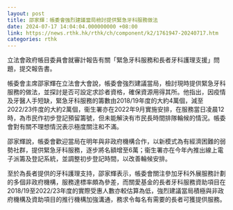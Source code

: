 ```yaml
---
layout: post
title: 邵家輝：帳委會強烈建議當局檢討提供緊急牙科服務做法
date: 2024-07-17 14:04:04.000000000 +08:00
link: https://news.rthk.hk/rthk/ch/component/k2/1761947-20240717.htm
categories: rthk
---
```


立法會政府帳目委員會就審計報告有關「緊急牙科服務和長者牙科護理支援」問題，提交報告書。

帳委會主席邵家輝在立法會大會說，帳委會強烈建議當局，檢討現時提供緊急牙科服務的做法，並探討是否可設定求診者資格，確保資源用得其所。他指出，因疫情及牙醫人手短缺，緊急牙科服務的籌數由2018/19年度的大約4萬個，減至2022/23件度的大約2萬個，衞生署亦在2022年9月實施安排，在服務當日凌晨12時，為市民作初步登記預留籌號，但未能解決有市民長時間排隊輪候的情況。帳委會對有關不理想情況表示極度關注和不滿。

邵家輝說，帳委會歡迎當局在明年與非政府機構合作，以新模式為有經濟困難的弱勢社群，提供緊急牙科服務，逐步將名額增至6萬；衞生署亦在今年內推出線上電子派籌及登記系統，並調整初步登記時間，以改善輪候安排。

至於為長者提供的牙科護理支持，邵家輝表示，帳委會關注參加牙科外展服務計劃的多個非政府機構，服務達標率頗為參差，而關愛基金的長者牙科服務資助項目在2018/19至2022/23年度的實際受惠人數亦較估算為低，強烈建議當局積極與非政府機構及資助項目的推行機構加強溝通，務求令每名有需要的長者可獲提供服務。

